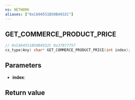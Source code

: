 ```yaml
---
ns: NETWORK
aliases: ["0xCA94551B50B4932C"]
---
```

## GET_COMMERCE_PRODUCT_PRICE

```c
// 0xCA94551B50B4932C 0x37877757
cs_type(Any) char* GET_COMMERCE_PRODUCT_PRICE(int index);
```

## Parameters
* **index**: 

## Return value
